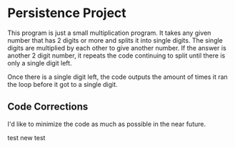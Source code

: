 # Persistence Project

This program is just a small multiplication program. It takes any given number that has 2 digits or more and splits it into single digits.
The single digits are multiplied by each other to give another number. If the answer is another 2 digit number, it repeats the code
continuing to split until there is only a single digit left. 

Once there is a single digit left, the code outputs the amount of times
it ran the loop before it got to a single digit.

## Code Corrections

I'd like to minimize the code as much as possible in the near future.

test
new test